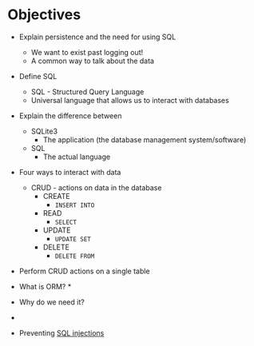 # Objectives

* Explain persistence and the need for using SQL
  * We want to exist past logging out!
  * A common way to talk about the data
* Define SQL
  * SQL - Structured Query Language
  * Universal language that allows us to interact with databases
* Explain the difference between
  * SQLite3
    * The application (the database management system/software)
  * SQL
    * The actual language
* Four ways to interact with data
  * CRUD - actions on data in the database
    * CREATE
      - `INSERT INTO`
    * READ
      - `SELECT`
    * UPDATE
      - `UPDATE SET`
    * DELETE
      - `DELETE FROM`
* Perform CRUD actions on a single table

* What is ORM? 
  * 

* Why do we need it? 
 * 

* Preventing [SQL injections](https://www.w3schools.com/sql/sql_injection.asp)
